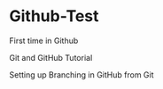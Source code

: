 # Github-Test
First time in Github

Git and GitHub Tutorial

Setting up Branching in GitHub from Git
